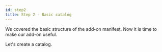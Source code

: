 ```yaml
---
id: step2
title: Step 2 - Basic catalog
---
```


We covered the basic structure of the add-on manifest. Now it is time to make our add-on useful.

Let's create a catalog.
